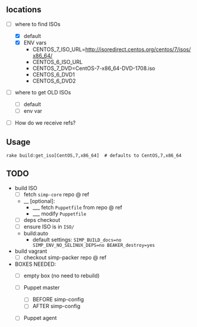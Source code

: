 
## locations

- [ ] where to find ISOs
  - [x] default
  - [x] ENV vars
    - CENTOS_7_ISO_URL=http://isoredirect.centos.org/centos/7/isos/x86_64/
    - CENTOS_6_ISO_URL
    - CENTOS_7_DVD=CentOS-7-x86_64-DVD-1708.iso
    - CENTOS_6_DVD1
    - CENTOS_6_DVD2
- [ ] where to get OLD ISOs
  - [ ] default
  - [ ] env var
- [ ] How do we receive refs?




## Usage

`rake build:get_iso[CentOS,7,x86_64]  # defaults to CentOS,7,x86_64`

## TODO

<!-- not yet:
 __ - unless I already have access to ISO
  - download them
-->

- build ISO
  - [ ] fetch `simp-core` repo @ ref
  - __ [optional]:
    - ___ fetch `Puppetfile` from repo @ ref
    - ___ modify `Puppetfile`
  - [ ] deps checkout
  - [ ] ensure ISO is in `ISO/`
  - build:auto
    - default settings: `SIMP_BUILD_docs=no SIMP_ENV_NO_SELINUX_DEPS=no BEAKER_destroy=yes`
- build vagrant
  - [ ] checkout simp-packer repo @ ref

- BOXES NEEDED:
  - [ ] empty box (no need to rebuild)
  - [ ] Puppet master
    - [ ] BEFORE simp-config
    - [ ] AFTER simp-config
  - [ ] Puppet agent


